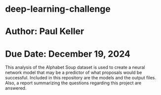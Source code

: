 # deep-learning-challenge
# Author: Paul Keller
# Due Date: December 19, 2024

This analysis of the Alphabet Soup dataset is used to create a neural network model that may be a predictor
of what proposals would be successful. Included in this repository are the models and the output files. Also,
a report summarizing the questions regarding this project are answered.
